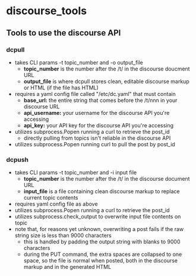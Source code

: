 # discourse_tools
## Tools to use the discourse API

### dcpull
 - takes CLI params -t topic_number and -o output_file
   - **topic_number** is the number after the /t/ in the discourse doucment URL
   - **output_file** is where dcpull stores clean, editable discourse markup or HTML (if the file has HTML)
 - requires a yaml config file called "/etc/dc.yaml" that must contain
   - **base_url:** the entire string that comes before the /t/nnn in your discourse URL
   - **api_username:** your username for the discourse API you're accessing
   - **api_key:** your API key for the discourse API you're accessing
 - utilizes subprocess.Popen running a curl to retrieve the post_id
   - directly pulling from topics isn't reliable in the discourse API
 - utilizes subprocess.Popen running curl to pull the post by post_id
 
### dcpush
 - takes CLI params -t topic_number and -i input file
   - **topic_number** is the number after the /t/ in the discourse document URL
   - **input_file** is a file containing clean discourse markup to replace current topic contents
 - requires yaml config file as above
 - utilizes subprocess.Popen running a curl to retrieve the post_id
 - utilizes subprocess.check_output to overwrite input file contents on topic
 - note that, for reasons yet unknown, overwriting a post fails if the raw string size is less than 9000 characters
   - this is handled by padding the output string with blanks to 9000 characters
   - during the PUT command, the extra spaces are collapsed to one space, so the file is normal when posted,
     both in the discourse markup and in the generated HTML
